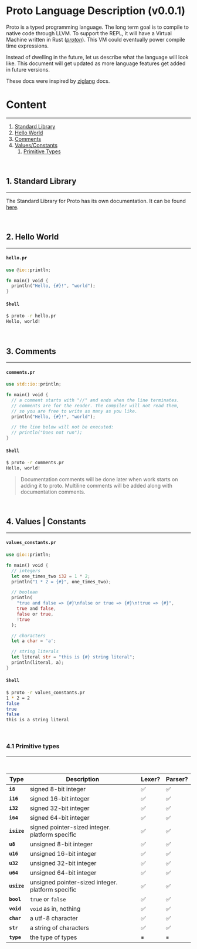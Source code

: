 # Proto Language Description (v0.0.1)

Proto is a typed programming language. The long term goal is to compile to native code through LLVM. To support the REPL, it will have a Virtual Machine written in Rust ([_proton_](../src/proton/README.md)). This VM could eventually power compile time expressions.

Instead of dwelling in the future, let us describe what the language will look like. This document will get updated as more language features get added in future versions.

These docs were inspired by [ziglang](https://ziglang.org/documentation/master/) docs.

# Content

---

1. [Standard Library](#1-standard-library)
2. [Hello World](#2-hello-world)
3. [Comments](#3-comments)
4. [Values/Constants](#4-values--constants)
   1. [Primitive Types](#41-primitive-types)

<br>

## 1. Standard Library

---

The Standard Library for Proto has its own documentation. It can be found [here](./tbd.md).

<br>

## 2. Hello World

---

#### **`hello.pr`**

```rs
use @io::println;

fn main() void {
  println("Hello, {#}!", "world");
}
```

#### **`Shell`**

```bash
$ proto -r hello.pr
Hello, world!
```

<br>

## 3. Comments

---

#### **`comments.pr`**

```rs
use std::io::println;

fn main() void {
  // a comment starts with "//" and ends when the line terminates.
  // comments are for the reader. the compiler will not read them,
  // so you are free to write as many as you like.
  println("Hello, {#}!", "world");

  // the line below will not be executed:
  // println("Does not run");
}
```

#### **`Shell`**

```bash
$ proto -r comments.pr
Hello, world!
```

> Documentation comments will be done later when work starts on adding it to proto.
> Multiline comments will be added along with documentation comments.

<br>

## 4. Values | Constants

---

#### **`values_constants.pr`**

```rs
use @io::println;

fn main() void {
  // integers
  let one_times_two i32 = 1 * 2;
  println("1 * 2 = {#}", one_times_two);

  // boolean
  println(
    "true and false => {#}\nfalse or true => {#}\n!true => {#}",
    true and false,
    false or true,
    !true
  );

  // characters
  let a char = 'a';

  // string literals
  let literal str = "this is {#} string literal";
  println(literal, a);
}
```

#### **`Shell`**

```bash
$ proto -r values_constants.pr
1 * 2 = 2
false
true
false
this is a string literal
```

<br>

### 4.1 Primitive types

---

<br>

| Type        | Description                                       | Lexer? | Parser? |
| ----------- | ------------------------------------------------- | ------ | ------- |
| **`i8`**    | signed 8-bit integer                              | ✅     | ✅      |
| **`i16`**   | signed 16-bit integer                             | ✅     | ✅      |
| **`i32`**   | signed 32-bit integer                             | ✅     | ✅      |
| **`i64`**   | signed 64-bit integer                             | ✅     | ✅      |
| **`isize`** | signed pointer-sized integer. platform specific   | ✅     | ✅      |
| **`u8`**    | unsigned 8-bit integer                            | ✅     | ✅      |
| **`u16`**   | unsigned 16-bit integer                           | ✅     | ✅      |
| **`u32`**   | unsigned 32-bit integer                           | ✅     | ✅      |
| **`u64`**   | unsigned 64-bit integer                           | ✅     | ✅      |
| **`usize`** | unsigned pointer-sized integer. platform specific | ✅     | ✅      |
| **`bool`**  | `true` or `false`                                 | ✅     | ✅      |
| **`void`**  | `void` as in, nothing                             | ✅     | ✅      |
| **`char`**  | a utf-8 character                                 | ✅     | ✅      |
| **`str`**   | a string of characters                            | ✅     | ✅      |
| **`type`**  | the type of types                                 | ⏸      | ⏸       |

<br>
